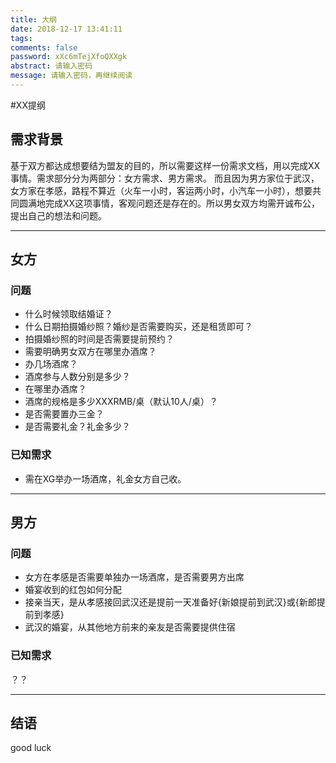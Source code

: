 ```yaml
---
title: 大纲
date: 2018-12-17 13:41:11
tags:
comments: false
password: xXc6mTejXfoQXXgk
abstract: 请输入密码
message: 请输入密码，再继续阅读
---
```


#XX提纲

## 需求背景
基于双方都达成想要结为盟友的目的，所以需要这样一份需求文档，用以完成XX事情。需求部分分为两部分：女方需求、男方需求。
而且因为男方家位于武汉，女方家在孝感，路程不算近（火车一小时，客运两小时，小汽车一小时），想要共同圆满地完成XX这项事情，客观问题还是存在的。所以男女双方均需开诚布公，提出自己的想法和问题。

***

## 女方
### 问题
- 什么时候领取结婚证？
- 什么日期拍摄婚纱照？婚纱是否需要购买，还是租赁即可？
- 拍摄婚纱照的时间是否需要提前预约？
- 需要明确男女双方在哪里办酒席？
- 办几场酒席？
- 酒席参与人数分别是多少？
- 在哪里办酒席？
- 酒席的规格是多少XXXRMB/桌（默认10人/桌）？
- 是否需要置办三金？
- 是否需要礼金？礼金多少？

### 已知需求
- 需在XG举办一场酒席，礼金女方自己收。

***

## 男方

### 问题
- 女方在孝感是否需要单独办一场酒席，是否需要男方出席
- 婚宴收到的红包如何分配
- 接亲当天，是从孝感接回武汉还是提前一天准备好{新娘提前到武汉}或{新郎提前到孝感}
- 武汉的婚宴，从其他地方前来的亲友是否需要提供住宿

### 已知需求
 ？？
*** 

## 结语

good luck

